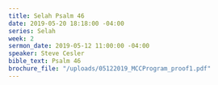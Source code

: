 ```yaml
---
title: Selah Psalm 46
date: 2019-05-20 18:18:00 -04:00
series: Selah
week: 2
sermon_date: 2019-05-12 11:00:00 -04:00
speaker: Steve Cesler
bible_text: Psalm 46
brochure_file: "/uploads/05122019_MCCProgram_proof1.pdf"
---
```


